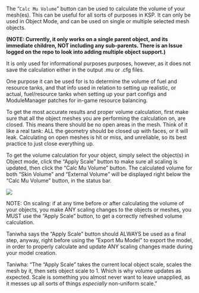 
The “`Calc Mu Volume`” button can be used to calculate the volume of your mesh(es). This can be useful for all sorts of purposes in KSP. It can only be used in Object Mode, and can be used on single or multiple selected mesh objects.

**(NOTE: Currently, it only works on a single parent object, and its immediate children, NOT including any sub-parents. There is an Issue logged on the repo to look into adding multiple object support.)**

It is only used for informational purposes purposes, however, as it does not save the calculation either in the output .mu or .cfg files.

One purpose it can be used for is to determine the volume of fuel and resource tanks, and that info used in relation to setting up realistic, or actual, fuel/resource tanks when setting up your part configs and ModuleManager patches for in-game resource balancing.

To get the most accurate results and proper volume calculation, first make sure that all the object meshes you are performing the calculation on, are closed. This means there should be no open areas in the mesh. Think of it like a real tank: ALL the geometry should be closed up with faces, or it will leak.
Calculating on open meshes is hit or miss, and unreliable, so its best practice to just close everything up.

To get the volume calculation for your object, simply select the object(s) in Object mode, click the “Apply Scale” button to make sure all scaling is updated, then click the “Calc Mu Volume” button.
The calculated volume for both “Skin Volume” and “External Volume” will be displayed right below the “Calc Mu Volume” button, in the status bar.

![](blob:https://imgur.com/3f947320-4e55-4600-b026-467e3c3955b8)

NOTE: On scaling: if at any time before or after calculating the volume of your objects, you make ANY scaling changes to the objects or meshes, you MUST use the “Apply Scale” button, to get a correctly refreshed volume calculation.

Taniwha says the “Apply Scale” button should ALWAYS be used as a final step, anyway, right before using the “Export Mu Model” to export the model, in order to properly calculate and update ANY scaling changes made during your model creation.

Taniwha: “The “Apply Scale” takes the current local object scale, scales the mesh by it, then sets object scale to 1. Which is why volume updates as expected.
Scale is something you almost never want to leave unapplied, as it messes up all
sorts of things *_especially_* non-uniform scale.”


